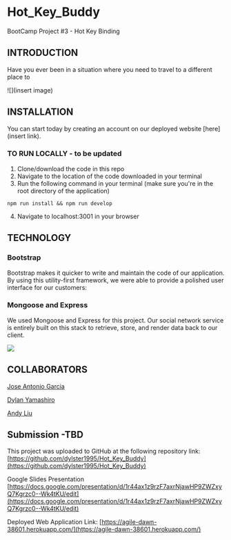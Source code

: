 # Hot_Key_Buddy
BootCamp Project #3 - Hot Key Binding

## INTRODUCTION

Have you ever been in a situation where you need to travel to a different place to 

![](insert image)

## INSTALLATION

You can start today by creating an account on our deployed website [here](insert link).

### TO RUN LOCALLY - to be updated
1. Clone/download the code in this repo
2. Navigate to the location of the code downloaded in your terminal
3. Run the following command in your terminal (make sure you're in the root directory of the application)
```git
npm run install && npm run develop
```
4. Navigate to localhost:3001 in your browser 

## TECHNOLOGY


### Bootstrap
Bootstrap makes it quicker to write and maintain the code of our application. By using this utility-first framework, we were able to provide a polished user interface for our customers:

### Mongoose and Express
We used Mongoose and Express for this project. Our social network service is entirely built on this stack to retrieve, store, and render data back to our client.

![](/asset/network.png)

## COLLABORATORS 

[Jose Antonio Garcia](https://github.com/jg-watson)

[Dylan Yamashiro](https://github.com/dylster1995)

[Andy Liu](https://github.com/Tojomojo)




## Submission -TBD
This project was uploaded to GitHub at the following repository link:
[https://github.com/dylster1995/Hot_Key_Buddy](https://github.com/dylster1995/Hot_Key_Buddy)

Google Slides Presentation
[https://docs.google.com/presentation/d/1r44ax1z9rzF7axrNjawHP9ZWZxyQ7Kgrzc0--Wk4tKU/edit](https://docs.google.com/presentation/d/1r44ax1z9rzF7axrNjawHP9ZWZxyQ7Kgrzc0--Wk4tKU/edit)

Deployed Web Application Link: 
[https://agile-dawn-38601.herokuapp.com/](https://agile-dawn-38601.herokuapp.com/)
